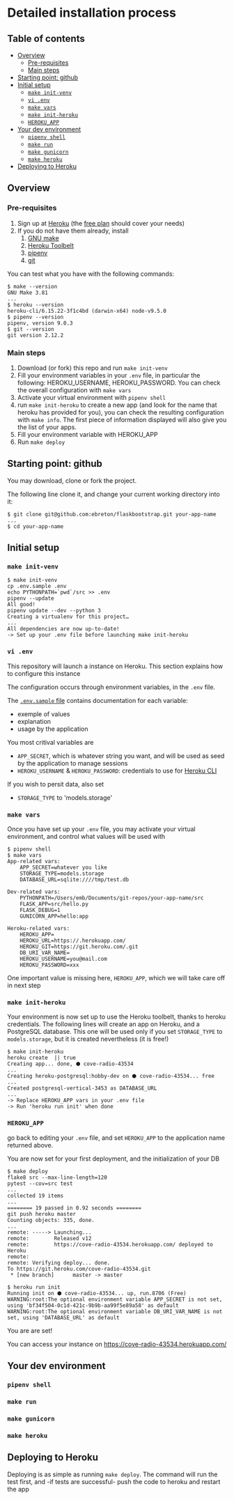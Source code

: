 Detailed installation process
=============================

Table of contents
-----------------

<!-- TOC -->

- [Overview](#overview)
    - [Pre-requisites](#pre-requisites)
    - [Main steps](#main-steps)
- [Starting point: github](#starting-point-github)
- [Initial setup](#initial-setup)
    - [`make init-venv`](#make-init-venv)
    - [`vi .env`](#vi-env)
    - [`make vars`](#make-vars)
    - [`make init-heroku`](#make-init-heroku)
    - [`HEROKU_APP`](#heroku_app)
- [Your dev environment](#your-dev-environment)
    - [`pipenv shell`](#pipenv-shell)
    - [`make run`](#make-run)
    - [`make gunicorn`](#make-gunicorn)
    - [`make heroku`](#make-heroku)
- [Deploying to Heroku](#deploying-to-heroku)

<!-- /TOC -->

## Overview

### Pre-requisites

1. Sign up at [Heroku](https://www.heroku.com) (the [free plan](https://www.heroku.com/pricing) should cover your needs)
1. If you do not have them already, install
    1. [GNU make](https://www.gnu.org/software/make/)
    1. [Heroku Toolbelt](https://devcenter.heroku.com/articles/heroku-cli)
    1. [pipenv](http://pipenv.readthedocs.io/en/latest/)
    1. [git](https://git-scm.com/book/en/v2/Getting-Started-Installing-Git)

You can test what you have with the following commands:

    $ make --version
    GNU Make 3.81
    ...
    $ heroku --version
    heroku-cli/6.15.22-3f1c4bd (darwin-x64) node-v9.5.0
    $ pipenv --version
    pipenv, version 9.0.3
    $ git --version
    git version 2.12.2

### Main steps

1. Download (or fork) this repo and run `make init-venv`
1. Fill your environment variables in your `.env` file, in particular the following: HEROKU_USERNAME, HEROKU_PASSWORD. You can check the overall configuration with `make vars`
1. Activate your virtual environment with `pipenv shell`
1. run `make init-heroku` to create a new app (and look for the name that heroku has provided for you), you can check the resulting configuration with `make info`. The first piece of information displayed will also give you the list of your apps.
1. Fill your environment variable with HEROKU_APP
1. Run `make deploy`

## Starting point: github

You may download, clone or fork the project.

The following line clone it, and change your current working directory into it:

    $ git clone git@github.com:ebreton/flaskbootstrap.git your-app-name
    ...
    $ cd your-app-name

## Initial setup

### `make init-venv`

    $ make init-venv
    cp .env.sample .env
    echo PYTHONPATH=`pwd`/src >> .env
    pipenv --update
    All good!
    pipenv update --dev --python 3
    Creating a virtualenv for this project…
    ...
    All dependencies are now up-to-date!
    -> Set up your .env file before launching make init-heroku

### `vi .env`

This repository will launch a instance on Heroku. This section explains how to configure this instance

The configuration occurs through environment variables, in the `.env` file.

The [`.env.sample` file](https://github.com/ebreton/flaskbootstrap/blob/master/.env.sample) contains documentation for each variable:

- exemple of values
- explanation
- usage by the application

You most critival variables are

- `APP_SECRET`, which is whatever string you want, and will be used as seed by the application to manage sessions
- `HEROKU_USERNAME` & `HEROKU_PASSWORD`: credentials to use for [Heroku CLI](https://devcenter.heroku.com/articles/heroku-cli)

If you wish to persit data, also set

- `STORAGE_TYPE` to 'models.storage'

### `make vars`

Once you have set up your `.env` file, you may activate your virtual environment, and control what values will be used with

    $ pipenv shell
    $ make vars
    App-related vars:
        APP_SECRET=whatever you like
        STORAGE_TYPE=models.storage
        DATABASE_URL=sqlite:////tmp/test.db

    Dev-related vars:
        PYTHONPATH=/Users/emb/Documents/git-repos/your-app-name/src
        FLASK_APP=src/hello.py
        FLASK_DEBUG=1
        GUNICORN_APP=hello:app

    Heroku-related vars:
        HEROKU_APP=
        HEROKU_URL=https://.herokuapp.com/
        HEROKU_GIT=https://git.heroku.com/.git
        DB_URI_VAR_NAME=
        HEROKU_USERNAME=you@mail.com
        HEROKU_PASSWORD=xxx

One important value is missing here, `HEROKU_APP`, which we will take care off in next step

### `make init-heroku`

Your environment is now set up to use the Heroku toolbelt, thanks to heroku credentials. The following lines will create an app on Heroku, and a PostgreSQL database. This one will be used only if you set `STORAGE_TYPE` to `models.storage`, but it is created nevertheless (it is free!)

    $ make init-heroku
    heroku create  || true
    Creating app... done, ⬢ cove-radio-43534
    ...
    Creating heroku-postgresql:hobby-dev on ⬢ cove-radio-43534... free
    ...
    Created postgresql-vertical-3453 as DATABASE_URL
    ...
    -> Replace HEROKU_APP vars in your .env file
    -> Run 'heroku run init' when done

### `HEROKU_APP`

go back to editing your `.env` file, and set `HEROKU_APP` to the application name returned above.

You are now set for your first deployment, and the initialization of your DB

    $ make deploy
    flake8 src --max-line-length=120
    pytest --cov=src test
    ...
    collected 19 items
    ...
    ======== 19 passed in 0.92 seconds ========
    git push heroku master
    Counting objects: 335, done.
    ...
    remote: -----> Launching...
    remote:        Released v12
    remote:        https://cove-radio-43534.herokuapp.com/ deployed to Heroku
    remote:
    remote: Verifying deploy... done.
    To https://git.heroku.com/cove-radio-43534.git
     * [new branch]      master -> master

    $ heroku run init
    Running init on ⬢ cove-radio-43534... up, run.8706 (Free)
    WARNING:root:The optional environment variable APP_SECRET is not set, using 'bf34f504-0c1d-421c-9b9b-aa99f5e89a58' as default
    WARNING:root:The optional environment variable DB_URI_VAR_NAME is not set, using 'DATABASE_URL' as default

You are are set!

You can access your instance on https://cove-radio-43534.herokuapp.com/

## Your dev environment

### `pipenv shell`

### `make run`

### `make gunicorn`

### `make heroku`

## Deploying to Heroku

Deploying is as simple as running `make deploy`. The command will run the test first, and -if tests are successful- push the code to heroku and restart the app
